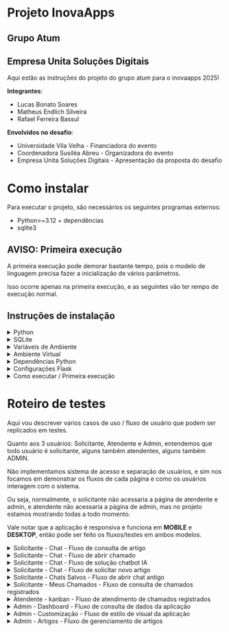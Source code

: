 # Projeto InovaApps
## Grupo Atum
## Empresa Unita Soluções Digitais
Aqui estão as instruções do projeto do grupo atum para o inovaapps 2025!

**Integrantes**:
* Lucas Bonato Soares
* Matheus Endlich Silveira
* Rafael Ferreira Bassul

**Envolvidos no desafio**:
* Universidade Vila Velha - Financiadora do evento
* Coordenadora Susiléa Abreu - Organizadora do evento
* Empresa Unita Soluções Digitais - Apresentação da proposta do desafio

# Como instalar

Para executar o projeto, são necessários os seguintes programas externos:

* Python>=3.12 + dependências
* sqlite3

## AVISO: Primeira execução
A primeira execução pode demorar bastante tempo, pois o modelo de linguagem precisa fazer a inicialização de vários parâmetros.

Isso ocorre apenas na primeira execução, e as seguintes vão ter rempo de execução normal.

## Instruções de instalação

<details> 
<summary>
Python
</summary>
É necessário python versão 3.12 para cima instalado para executar o programa.

O python pode ser instalado seguindo o url: https://www.python.org/.

Em sistemas Windows, após a instalação, tenha certeza que o Python foi adicionado ao PATH do seu sistema. Isso pode ser verificando acessando "Váriaveis de Ambiente" > "Path".

Se houver os paths do python ali, está tudo certo, se não, você deve adicionar.
<hr>
</details>

<details> 
<summary>
SQLite
</summary>
Instalar não é estritamente necessário, mas pode evitar problemas ter uma instância do sqlite no seu computador.

O sqlite3 pode ser instalado acessando https://sqlite.org/download.html.

Para usuários windows, deve-se baixar a versão "tools" na seção de "Precompiled Binaries for Windows" dos downloads. Um exemplo de download a ser acessado: "sqlite-tools-win-x64-3500400.zip".

Após fazer o download, deve ser adicionado ao PATH do seu sistema.  Isso pode ser verificando acessando "Váriaveis de Ambiente" > "Path".

Se houver os paths do sqlite ali, está tudo certo, se não, você deve adicionar.
</details>

<details> 
<summary>
Variáveis de Ambiente
</summary>
Se você precisou instalar o python e o sqlite, ao final do processo você deve ter algo assim:

<img width="1141" height="501" alt="Instrucao variaveis" src="https://github.com/user-attachments/assets/9644d990-3d85-4f3c-ba8c-a4d07e1325b5" />

Se você não está vendo os PATHs do Python ou o Path do sqlite, busque o local de instalação dos seus arquivos e adicione aqui.

Por exemplo, meu sqlite está em ``C:\Program Files\sqlite``, então adiciono o Path:

<img width="571" height="501" alt="image" src="https://github.com/user-attachments/assets/f3aefa79-18ee-4a40-96cc-6675b20832f3" />

Após adicionar o PATH, clica "OK" em tudo e o path deve funcionar.

Para verificar se o path funciona, abra seu terminal e execute:
* ``py --version`` Para verificar se python esta instalado e com o path configurado
* ``sqlite3`` Para verificar se o sqlite está instalado e com o path configurado

<img width="814" height="421" alt="image" src="https://github.com/user-attachments/assets/c06f7fdf-1800-40ac-bf91-1cbea675b9e8" />


  

</details>


<details> 
<summary>
Ambiente Virtual
</summary>
Antes de instalar as dependências, é boa prática inicializar um ambiente virtual dentro do projeto. 

Com o projeto aberto no seu VScode, utilize o terminal para executar os seguintes passos:

* ``pip -m venv .venv`` | Você pode trocar ".venv" para o nome que quiser, mas vamos seguir aqui referindo ao ambiente virtual como ".venv".

Após esse comando, deve-se executar, a depender do seu sistema, o script de ativação do venv.

* WINDOWS: ``.venv/Scripts/activate``
* LINUX: ``source .venv/bin/activate``

Se houver problemas no Windows para executar o Script, pode ser necessário também executar o seguinte comando, antes de executar o script de ativação do venv:

* ``Set-ExecutionPolicy -ExecutionPolicy RemoteSigned -Scope Current``
</details>

<details> 
<summary>
Dependências Python
</summary>
Ao acessar o venv, você pode coletar as dependências usando o requirements.txt por meio do gerenciador de pacotes da sua preferência. 

Vamos seguir nas instruções usando o gerenciador pip, por ser o gerenciador padrão do python.

* ``pip install -r requirements.txt``
</details>

<details> 
<summary>
Configurações Flask
</summary>
Pode ser necessário configurar algumas variáveis do flask.

* Windows: ``set FLASK_APP=app.py``
* Linux: ``export FLASK_APP=app.py``
</details>

<details> 
<summary>
Como executar / Primeira execução
</summary>
Na pasta do projeto, com o terminal acessado no venv e as dependências instaladas, basta executar o comando:

* ``flask run``

**Atenção!** Ao realizar a primeira execução, algumas instalações adicionais vão ser realizadas para as dependências do projeto. 

Isso significa que a primeira execução vai demorar um pouco a mais para processar pois deve instalar esse arquivos auxiliares, mas execuções posteriores vão ocorrer normalmente pois tudo já vai estar instalado.
</details>

# Roteiro de testes

Aqui vou descrever varios casos de uso / fluxo de usuário que podem ser replicados em testes.

Quanto aos 3 usuários: Solicitante, Atendente e Admin, entendemos que todo usuário é solicitante, alguns também atendentes, alguns também ADMIN.

Não implementamos sistema de acesso e separação de usuários, e sim nos focamos em demonstrar os fluxos de cada página e como os usuários interagem com o sistema. 

Ou seja, normalmente, o solicitante não acessaria a página de atendente e admin, e atendente não acessaria a página de admin, mas no projeto estamos mostrando todas a todo momento.

Vale notar que a aplicação é responsiva e funciona em **MOBILE** e **DESKTOP**, então pode ser feito os fluxos/testes em ambos modelos.

<details>
<summary>
Solicitante - Chat - Fluxo de consulta de artigo
</summary>

| **caso** | Usuário solicitante vai ao chat, pergunta algo e a pergunta está na base de dados dos artigos |
|----------|----------------------------------------------------------------------------------------------|
| **fluxo** | Abre o chat, pergunta algo, chat responde com resposta padronizada do artigo. |

Nos artigos temos um tópico de "como instalar python". Tente perguntar ao chat como fazer a instalação do python, e ele deve responder:

* ``"Para instalar o Python, acesse o site oficial python.org, baixe o instalador correspondente ao seu sistema operacional (Windows, macOS ou Linux). Durante a instalação, marque a opção 'Add Python to PATH' para facilitar o uso via terminal. Após a instalação, abra o terminal ou prompt de comando e digite 'python --version' para verificar se foi instalado corretamente."``

</details>

<details>
<summary>
Solicitante - Chat - Fluxo de abrir chamado
</summary>

| **caso** | Usuário solicitante vai ao chat, pergunta algo e a pergunta não está na base de dados dos artigos. Usuário escolhe abrir chamado. |
|----------|----------------------------------------------------------------------------------------------------------------------------------|
| **fluxo** | Abre o chat, pergunta algo, chat não encontra artigo, usuário escolhe abrir chamado |

Tente perguntar algo absurdo, como "como os dinossauros morreram?".

O chat deve informar que não achou a pergunta na base de dados, e vai dar a opção entre:

* Pesquisar na IA
* Abrir o chamado

Clique em Abrir o chamado, aguarde um instante, e um formulário pré-preenchido com os dados do chat vai ser gerado. Basta enviar o formulário e o chamado será registrado.

No exemplo dos dinossauros que dei, o formulário de chamado veio pré-preenchido como:

* **Título do Chamado**: Consulta sobre a extinção dos dinossauros
* **Descrição do Chamado**: O usuário solicitou informações sobre as causas da extinção dos dinossauros. Necessita-se de detalhes sobre teorias e evidências científicas.
* **Prioridade**: Baixa

</details>

<details>
<summary>
Solicitante - Chat - Fluxo de solução chatbot IA
</summary>

| **caso** | Usuário solicitante vai ao chat, pergunta algo e a pergunta não está na base de dados dos artigos. Usuário escolhe resolver problema via IA. |
|----------|-------------------------------------------------------------------------------------------------------------------------------------------|
| **fluxo** | Abre o chat, pergunta algo, chat não encontra artigo, usuário escolhe Pesquisar na IA |

Tente perguntar algo absurdo, como "como os dinossauros morreram?".

O chat deve informar que não achou a pergunta na base de dados, e vai dar a opção entre:

* Pesquisar na IA
* Abrir o chamado

Clique em Pesquisar na IA, e o chatbot deve responder com um texto gerado por LLM. No meu caso, respondeu:

*``"Resposta do bot: Olá! A extinção dos dinossauros, que ocorreu há cerca de 66 milhões de anos, foi causada principalmente por um evento catastrófico: a colisão de um asteroide gigante com a Terra. Esse impacto liberou uma energia colossal, provocando incêndios florestais, tsunamis, terremotos e uma nuvem de poeira que obscureceu o sol por um longo período. Sem luz solar, a fotossíntese foi interrompida, afetando toda a cadeia alimentar e levando à extinção de grande parte da vida no planeta, incluindo os dinossauros não-avianos."``

Após a resposta da IA, o usuário pode:

* Fechar o chat, satisfeito com a solução
* Clicar em ABRIR CHAMADO, para abrir chamado.
    * O botão de abrir chamado surge no topo da tela, a partir da primeira resposta do chatbot.

Clicando em Abrir Chamado após a resposta do chatbot IA, o formulário de chamado veio pré-preenchido da seguinte forma:

* **Título do Chamado**: Dúvida sobre extinção dos dinossauros
* **Descrição do Chamado**: O usuário questiona a causa da extinção dos dinossauros. Necessita de informações sobre os eventos que levaram à sua extinção.
* **Prioridade**: Baixa


</details>

<details>
<summary>
Solicitante - Chat - Fluxo de solicitar novo artigo
</summary>

| **caso** | Usuário solicitante quer adicionar resposta útil aos artigos |
|----------|-------------------------------------------------------------|
| **fluxo** | Usuário solicitante vai ao chat, pergunta algo e a pergunta não está na base de dados dos artigos. Usuário escolhe resolver problema via IA. Usuário satisfeito com resposta, envia solicitação de adicionar aos artigos |

Se após a resposta da IA o usuário considerar a resposta suficiente, e não abrir um chamado, ele pode opcionalmente enviar a resposta da IA como um possível novo artigo para ser adicionado ao banco de dados.

Isso é enviado ao usuário ADMIN, que pode administrar as solicitações de novos artigos na página de Artigos.

isso permitiria um certo "crowd-sourcing", onde os artigos cresceriam conforme as necessidades das pessoas são atendidas.

Claro, se o usuário estiver satisfeito mas não quer enviar a solicitação como novo artigo porque está com preguiça, tudo bem também! Basta fechar o chat.

</details>

<details>
<summary>
Solicitante - Chats Salvos - Fluxo de abrir chat antigo
</summary>

| **caso** | Usuário solicitante quer abrir um chat antigo |
|----------|-------------------------------------------------------------|
| **fluxo** | Abre o menu, clica em Chats Salvos, acessa o chat antigo. |

Usuário pode acessar os chats antigos dele abrindo a opção no menu, carregando chats antigos e permitindo interação para que usuário possa consultar respostas antigas ou continuar uma conversa que estava tendo.

</details>

<details>
<summary>
Solicitante - Meus Chamados - Fluxo de consulta de chamados registrados
</summary>

| **caso** | Usuário solicitante quer ver seus chamados registrados |
|----------|-------------------------------------------------------|
| **fluxo** | Abre o menu, clica em Meus Chamados |

Acessando a página de "Meus Chamados", temos uma lista de chamados criados de acordo com o banco de dados. Ou seja, se criar um chamado nos fluxos anteriores, vai surgir aqui.

Além disso, usuário pode criar um chamado nessa tela também, pelo botão "Novo Chamado".

Filtros permitem selecionar chamados específicos, filtrando por status e prioridade.

O status de cada chamado também é puxado do banco de dados, e o atendente pode mudar o estado desses chamados e isso é refletido nessa tela.

</details>

<details>
<summary>
Atendente - kanban - Fluxo de atendimento de chamados registrados
</summary>

| **caso** | Usuário atendente quer gerenciar seus chamados |
|----------|-----------------------------------------------|
| **fluxo** | Abre o menu, clica em Kanban |

Aqui o atendente acessa os chamados abertos.

Ele pode arrastar os cards entre as arraias, e isso reflete na tela de Meus Chamados do solicitante. Nota: Em responsividade Mobile, o atendente não arrasta os cards, e sim clica no card e depois na arraia de destino.

Atualmente, usamos o mesmo banco de dados, o que pode dar a impressão que o atendente está gerenciando os seus próprios chamados nessa tela. Na aplicação real, o atendente gerenciaria os chamados de outros solicitantes. 

Deixamos tudo junto para poupar tempo de desenvolvimento e apenas demonstrar a ideia de como seria a interação dos usuários com a aplicação.

</details>

<details>
<summary>
Admin - Dashboard - Fluxo de consulta de dados da aplicação
</summary>

| **caso** | Usuário admin quer ver os dados da aplicação |
|----------|---------------------------------------------|
| **fluxo** | Abre o menu, clica em Dashboard |

Novamente, apenas o ADMIN teria acesso a essa pagina, mas deixamos solto sem essa separação para poupar tempo.

Aqui os dados são novamente puxados do banco de dados, então pode arrastar chamados nas arraias e criar novos chamados para testar a alteração em tempo real dos dados do dashboad.

Os unicos dados falsos, que não representam o sistema, são Tempo médio de resposta e Chamados por mês, pois não seria possível coletar dados suficientes para alimentar esses campos no tempo do desafio.

Além disso, no final da pagina, existe a "Atividade Recente", onde pode ser visto as ultimas 3 alterações feitas. Na aplicação real, daria para ver a auditoria de todos os chamados, não só os ultimos 3.

</details>

<details>
<summary>
Admin - Customização - Fluxo de estilo de visual da aplicação
</summary>

| **caso** | Usuário admin quer editar a aparência da aplicação |
|----------|---------------------------------------------------|
| **fluxo** | Abre o menu, clica em Customização |

Novamente, apenas o ADMIN teria acesso a essa pagina, mas deixamos solto sem essa separação para poupar tempo.

Aqui é possivel editar o estilo da aplicação, para que cada empresa possa ter controle da identidade visual da solução para se adequar ao seu desejo.

Por meio dos temas predefinidos, seria possivel a equipe entregar a solução já no formado que a empresa quer, e a empresa não precisa fazer isso manualmente.

O que essa pagina faz não é delegar a responsabilidade de identidade visual a empresa, e sim permitir que, após a entrega, a empresa possa alterar e gerenciar isso de forma facil.

Alterações seriam facilmente reversíveis apenas clicando de volta no tema predefinido.

Ao terminar de modificar tudo, usuário pode clicar em salvar configurações para aplicar as alterações.

</details>

<details>
<summary>
Admin - Artigos - Fluxo de gerenciamento de artigos
</summary>

| **caso** | Usuário admin quer gerenciar os artigos do chat |
|----------|------------------------------------------------|
| **fluxo** | Abre o menu, clica em Artigos |

Novamente, apenas o ADMIN teria acesso a essa pagina, mas deixamos solto sem essa separação para poupar tempo.

Nessa pagina o admin pode ver os artigos registrados no sistema, e também as solicitações de artigo novo gerado nos fluxo de chatbot IA no chat.

Ao aceitar uma solicitação, ela é adicionada aos artigos, o que iria permitir o chat de encontrar a resposta predefinida na próxima solicitação do mesmo problema.

</details>
